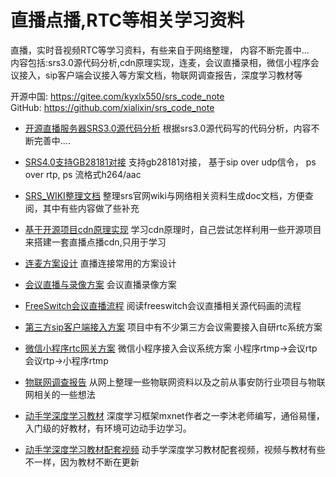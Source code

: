 
# 直播点播,RTC等相关学习资料  
直播，实时音视频RTC等学习资料，有些来自于网络整理， 内容不断完善中...  
内容包括:srs3.0源代码分析,cdn原理实现，连麦，会议直播录相，微信小程序会议接入，sip客户端会议接入等方案文档，物联网调查报告，深度学习教材等     
   
开源中国:  https://gitee.com/kyxlx550/srs_code_note  
GitHub:  https://github.com/xialixin/srs_code_note
 

* [开源直播服务器SRS3.0源代码分析] 根据srs3.0源代码写的代码分析，内容不断完善中....
* [SRS4.0支持GB28181对接] 支持gb28181对接， 基于sip over udp信令， ps over rtp,  ps 流格式h264/aac  
* [SRS_WIKI整理文档] 整理srs官网wiki与网络相关资料生成doc文档，方便查阅，其中有些内容做了些补充
* [基于开源项目cdn原理实现] 学习cdn原理时，自己尝试怎样利用一些开源项目来搭建一套直播点播cdn,只用于学习
* [连麦方案设计] 直播连接常用的方案设计
* [会议直播与录像方案]  会议直播录像方案
* [FreeSwitch会议直播流程] 阅读freeswitch会议直播相关源代码画的流程
* [第三方sip客户端接入方案] 项目中有不少第三方会议需要接入自研rtc系统方案
* [微信小程序rtc网关方案] 微信小程序接入会议系统方案 小程序rtmp->会议rtp  会议rtp->小程序rtmp

* [物联网调查报告]  从网上整理一些物联网资料以及之前从事安防行业项目与物联网相关的一些想法
* [动手学深度学习教材]  深度学习框架mxnet作者之一李沐老师编写，通俗易懂，入门级的好教材，有环境可边动手边学习。
* [动手学深度学习教材配套视频] 动手学深度学习教材配套视频，视频与教材有些不一样，因为教材不断在更新



[开源直播服务器SRS3.0源代码分析]:doc/srs_note.md
[SRS4.0支持GB28181对接]:doc/srs_gb28181.md
[SRS_WIKI整理文档]:doc/srs_wiki.md
[基于开源项目cdn原理实现]:doc/live_vod_cdn.md
[连麦方案设计]:doc/live_talk.md
[会议直播与录像方案]:doc/conf_live_record.md
[FreeSwitch会议直播流程]:doc/freeswitch_live.png
[第三方sip客户端接入方案]:doc/sip_conf_client.md
[微信小程序rtc网关方案]:doc/wx_conf_gateway.md

[物联网调查报告]:doc/iot_report.md
[动手学深度学习教材]:https://zh.d2l.ai/
[动手学深度学习教材配套视频]:https://www.bilibili.com/video/av66465506



